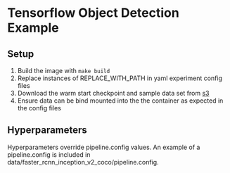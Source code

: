 # Tensorflow Object Detection Example

## Setup
1. Build the image with `make build`
2. Replace instances of REPLACE_WITH_PATH in yaml experiment config files
3. Download the warm start checkpoint and sample data set from [s3](https://s3.console.aws.amazon.com/s3/buckets/determined-ai-poc-data/synapse)
4. Ensure data can be bind mounted into the the container as expected in the config files


## Hyperparameters
Hyperparameters override pipeline.config values. An example of a pipeline.config is
included in data/faster_rcnn_inception_v2_coco/pipeline.config.
